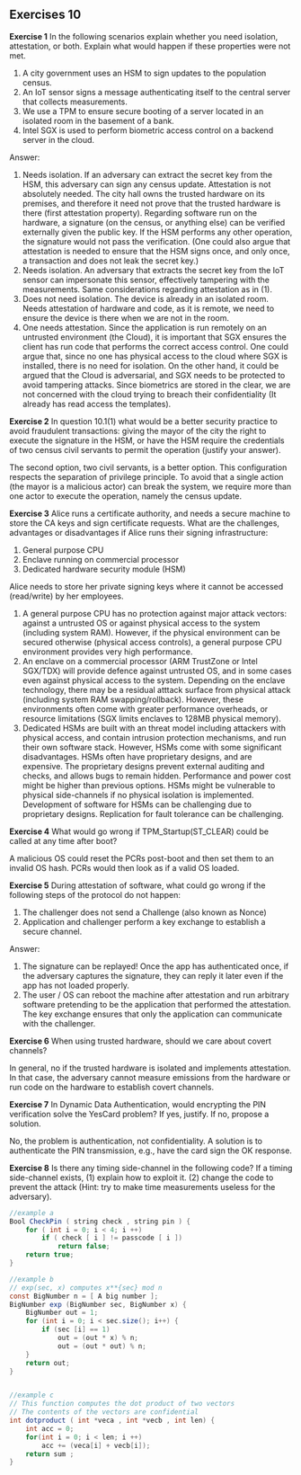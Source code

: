 <!-- markdownlint-disable MD010 MD041 MD001 MD036 MD029-->

## Exercises 10

**Exercise 1**
In the following scenarios explain whether you need isolation, attestation, or both. Explain what
would happen if these properties were not met.

1. A city government uses an HSM to sign updates to the population census.
2. An IoT sensor signs a message authenticating itself to the central server that collects measurements.
3. We use a TPM to ensure secure booting of a server located in an isolated room in the
   basement of a bank.
4. Intel SGX is used to perform biometric access control on a backend server in the cloud.

Answer:

1. Needs isolation. If an adversary can extract the secret key from the HSM, this adversary can sign any census update. Attestation is not absolutely needed. The city hall owns the trusted hardware on its premises, and therefore it need not prove that the trusted hardware is there (first attestation property). Regarding software run on the hardware, a signature (on the census, or anything else) can be verified externally given the public key. If the HSM performs any other operation, the signature would not pass the verification. (One could also argue that attestation is needed to ensure that the HSM signs once, and only once, a transaction and does not leak the secret key.)
2. Needs isolation. An adversary that extracts the secret key from the IoT sensor can impersonate this sensor, effectively tampering with the measurements. Same considerations regarding attestation as in (1).
3. Does not need isolation. The device is already in an isolated room. Needs attestation of hardware and code, as it is remote, we need to ensure the device is there when we are not in the room.
4. One needs attestation. Since the application is run remotely on an untrusted environment (the Cloud), it is important that SGX ensures the client has run code that performs the correct access control. One could argue that, since no one has physical access to the cloud where SGX is installed, there is no need for isolation. On the other hand, it could be argued that the Cloud is adversarial, and SGX needs to be protected to avoid tampering attacks. Since biometrics are stored in the clear, we are not concerned with the cloud trying to breach their confidentiality (It already has read access the templates).

**Exercise 2**
In question 10.1(1) what would be a better security practice to avoid fraudulent transactions: giving the mayor of the city the right to execute the signature in the HSM, or have the HSM require the credentials of two census civil servants to permit the operation (justify your answer).

The second option, two civil servants, is a better option. This configuration respects the separation of privilege principle. To avoid that a single action (the mayor is a malicious actor) can break the system, we require more than one actor to execute the operation, namely the census update.

**Exercise 3**
Alice runs a certificate authority, and needs a secure machine to store the CA keys and sign certificate requests. What are the challenges, advantages or disadvantages if Alice runs their signing infrastructure:

1. General purpose CPU
2. Enclave running on commercial processor
3. Dedicated hardware security module (HSM)

Alice needs to store her private signing keys where it cannot be accessed (read/write) by her employees.

1. A general purpose CPU has no protection against major attack vectors: against a untrusted OS or against physical access to the system (including system RAM). However, if the physical environment can be secured otherwise (physical access controls), a general purpose CPU environment provides very high performance.
2. An enclave on a commercial processor (ARM TrustZone or Intel SGX/TDX) will provide defence against untrusted OS, and in some cases even against physical access to the system. Depending on the enclave technology, there may be a residual atttack surface from physical attack (including system RAM swapping/rollback). However, these environments often come with greater performance overheads, or resource limitations (SGX limits enclaves to 128MB physical memory).
3. Dedicated HSMs are built with an threat model including attackers with physical access, and contain intrusion protection mechanisms, and run their own software stack. However, HSMs come with some significant disadvantages. HSMs often have proprietary designs, and are expensive. The proprietary designs prevent external auditing and checks, and allows bugs to remain hidden. Performance and power cost might be higher than previous options. HSMs might be vulnerable to physical side-channels if no physical isolation is implemented. Development of software for HSMs can be challenging due to proprietary designs. Replication for fault tolerance can be challenging.

**Exercise 4**
What would go wrong if TPM_Startup(ST_CLEAR) could be called at any time after boot?

A malicious OS could reset the PCRs post-boot and then set them to an invalid OS hash. PCRs would then look as if a valid OS loaded.

**Exercise 5**
During attestation of software, what could go wrong if the following steps of the protocol do not happen:

1. The challenger does not send a Challenge (also known as Nonce)
2. Application and challenger perform a key exchange to establish a secure channel.

Answer:

1. The signature can be replayed! Once the app has authenticated once, if the adversary captures the signature, they can reply it later even if the app has not loaded properly.
2. The user / OS can reboot the machine after attestation and run arbitrary software pretending to be the application that performed the attestation. The key exchange ensures that only the application can communicate with the challenger.

**Exercise 6**
When using trusted hardware, should we care about covert channels?

In general, no if the trusted hardware is isolated and implements attestation. In that case, the adversary cannot measure emissions from the hardware or run code on the hardware to establish covert channels.

**Exercise 7**
In Dynamic Data Authentication, would encrypting the PIN verification solve the YesCard problem? If yes, justify. If no, propose a solution.

No, the problem is authentication, not confidentiality. A solution is to authenticate the PIN transmission, e.g., have the card sign the OK response.

**Exercise 8**
Is there any timing side-channel in the following code? If a timing side-channel exists, (1) explain how to exploit it. (2) change the code to prevent the attack (Hint: try to make time measurements useless for the adversary).

```java
//example a
Bool CheckPin ( string check , string pin ) {
    for ( int i = 0; i < 4; i ++)
        if ( check [ i ] != passcode [ i ])
            return false;
    return true;
}

//example b
// exp(sec, x) computes x**{sec} mod n
const BigNumber n = [ A big number ];
BigNumber exp (BigNumber sec, BigNumber x) {
    BigNumber out = 1;
    for (int i = 0; i < sec.size(); i++) {
        if (sec [i] == 1)
            out = (out * x) % n;
            out = (out * out) % n;
    }
    return out;
}


//example c
// This function computes the dot product of two vectors
// The contents of the vectors are confidential
int dotproduct ( int *veca , int *vecb , int len) {
    int acc = 0;
    for(int i = 0; i < len; i ++)
        acc += (veca[i] + vecb[i]);
    return sum ;
}

```
